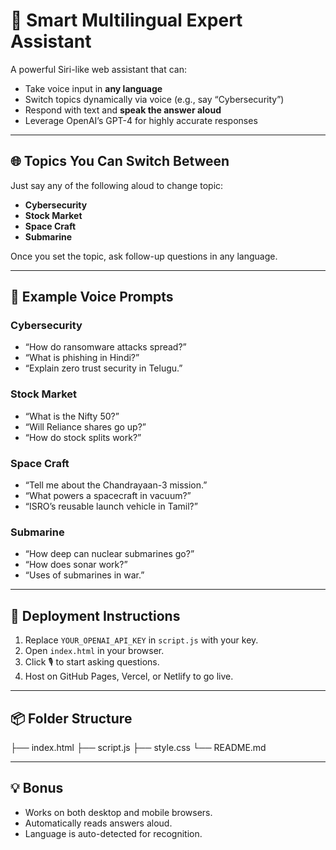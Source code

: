 # 🧠 Smart Multilingual Expert Assistant

A powerful Siri-like web assistant that can:
- Take voice input in **any language**
- Switch topics dynamically via voice (e.g., say “Cybersecurity”)
- Respond with text and **speak the answer aloud**
- Leverage OpenAI’s GPT-4 for highly accurate responses

---

## 🌐 Topics You Can Switch Between

Just say any of the following aloud to change topic:

- **Cybersecurity**
- **Stock Market**
- **Space Craft**
- **Submarine**

Once you set the topic, ask follow-up questions in any language.

---

## 🧪 Example Voice Prompts

### Cybersecurity
- “How do ransomware attacks spread?”
- “What is phishing in Hindi?”
- “Explain zero trust security in Telugu.”

### Stock Market
- “What is the Nifty 50?”
- “Will Reliance shares go up?”
- “How do stock splits work?”

### Space Craft
- “Tell me about the Chandrayaan-3 mission.”
- “What powers a spacecraft in vacuum?”
- “ISRO’s reusable launch vehicle in Tamil?”

### Submarine
- “How deep can nuclear submarines go?”
- “How does sonar work?”
- “Uses of submarines in war.”

---

## 🚀 Deployment Instructions

1. Replace `YOUR_OPENAI_API_KEY` in `script.js` with your key.
2. Open `index.html` in your browser.
3. Click 🎙️ to start asking questions.
4. Host on GitHub Pages, Vercel, or Netlify to go live.

---

## 📦 Folder Structure
├── index.html
├── script.js
├── style.css
└── README.md


---

## 💡 Bonus

- Works on both desktop and mobile browsers.
- Automatically reads answers aloud.
- Language is auto-detected for recognition.

